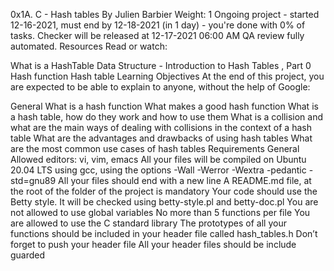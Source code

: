 0x1A. C - Hash tables
 By Julien Barbier
  Weight: 1
   Ongoing project - started 12-16-2021, must end by 12-18-2021 (in 1 day) - you're done with 0% of tasks.
    Checker will be released at 12-17-2021 06:00 AM
     QA review fully automated.
     Resources
     Read or watch:

What is a HashTable Data Structure - Introduction to Hash Tables , Part 0
Hash function
Hash table
Learning Objectives
At the end of this project, you are expected to be able to explain to anyone, without the help of Google:

General
What is a hash function
What makes a good hash function
What is a hash table, how do they work and how to use them
What is a collision and what are the main ways of dealing with collisions in the context of a hash table
What are the advantages and drawbacks of using hash tables
What are the most common use cases of hash tables
Requirements
General
Allowed editors: vi, vim, emacs
All your files will be compiled on Ubuntu 20.04 LTS using gcc, using the options -Wall -Werror -Wextra -pedantic -std=gnu89
All your files should end with a new line
A README.md file, at the root of the folder of the project is mandatory
Your code should use the Betty style. It will be checked using betty-style.pl and betty-doc.pl
You are not allowed to use global variables
No more than 5 functions per file
You are allowed to use the C standard library
The prototypes of all your functions should be included in your header file called hash_tables.h
Don’t forget to push your header file
All your header files should be include guarded